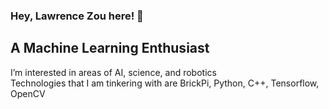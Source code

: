 ### Hey, Lawrence Zou here! 👋

## A Machine Learning Enthusiast 

I’m interested in areas of AI, science, and robotics \
Technologies that I am tinkering with are BrickPi, Python, C++, Tensorflow, OpenCV



<!--
**BrightLaw9/BrightLaw9** is a ✨ _special_ ✨ repository because its `README.md` (this file) appears on your GitHub profile.

Here are some ideas to get you started:

- 🔭 I’m currently working on ...
- 🌱 I’m currently learning ...
- 👯 I’m looking to collaborate on ...
- 🤔 I’m looking for help with ...
- 💬 Ask me about ...
- 📫 How to reach me: ...
- 😄 Pronouns: ...
- ⚡ Fun fact: ...
-->
